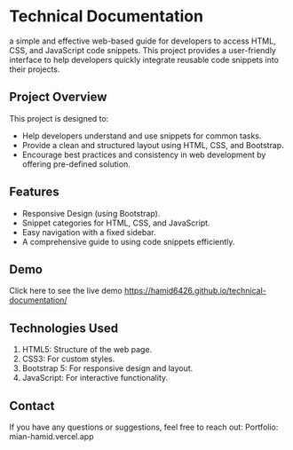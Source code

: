 # Technical Documentation
a simple and effective web-based guide for developers to access HTML, CSS, and JavaScript code snippets. This project provides a user-friendly interface to help developers quickly integrate reusable code snippets into their projects.

## Project Overview
This project is designed to:

- Help developers understand and use snippets for common tasks.
- Provide a clean and structured layout using HTML, CSS, and Bootstrap.
- Encourage best practices and consistency in web development by offering pre-defined solution.

## Features
- Responsive Design (using Bootstrap).
- Snippet categories for HTML, CSS, and JavaScript.
- Easy navigation with a fixed sidebar.
- A comprehensive guide to using code snippets efficiently.

## Demo
Click here to see the live demo https://hamid6426.github.io/technical-documentation/

## Technologies Used
1. HTML5: Structure of the web page.
2. CSS3: For custom styles.
3. Bootstrap 5: For responsive design and layout.
4. JavaScript: For interactive functionality.

## Contact
If you have any questions or suggestions, feel free to reach out:
Portfolio: mian-hamid.vercel.app

